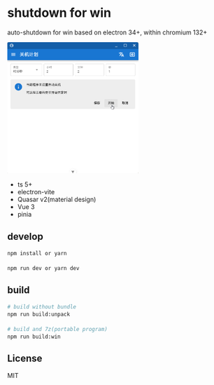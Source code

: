 # shutdown for win
auto-shutdown for win based on electron 34+, within chromium 132+

<img src=demo.webp width=300>

- ts 5+
- electron-vite
- Quasar v2(material design)
- Vue 3
- pinia


## develop

```bash
npm install or yarn

npm run dev or yarn dev
```

## build

```bash
# build without bundle
npm run build:unpack

# build and 7z(portable program)
npm run build:win
```

## License

MIT
